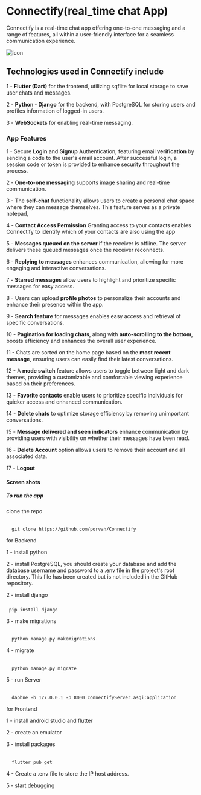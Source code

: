 # Connectify(real_time chat App)
Connectify is a real-time chat app offering one-to-one messaging and a range of features, all within a user-friendly interface for a seamless communication experience.

![icon](https://github.com/user-attachments/assets/869c74aa-d551-43b4-a98e-d1d51ba1450c)

## Technologies used in Connectify include
1 - **Flutter (Dart)** for the frontend, utilizing sqflite for local storage to save user chats and messages.

2 - **Python - Django** for the backend, with PostgreSQL for storing users and profiles information of logged-in users.

3 - **WebSockets** for enabling real-time messaging.

### App Features

1 - Secure **Login** and **Signup** Authentication, featuring email **verification** by sending a code to the user's email account. After successful login, a session code or token is provided to enhance security throughout the process.

2 - **One-to-one messaging** supports image sharing and real-time communication.

3 - The **self-chat** functionality allows users to create a personal chat space where they can message themselves. This feature serves as a private notepad,

4 - **Contact Access Permission** Granting access to your contacts enables Connectify to identify which of your contacts are also using the app

5 - **Messages queued on the server** if the receiver is offline. The server delivers these queued messages once the receiver reconnects.

6 - **Replying to messages** enhances communication, allowing for more engaging and interactive conversations.

7 - **Starred messages** allow users to highlight and prioritize specific messages for easy access.

8 - Users can upload **profile photos** to personalize their accounts and enhance their presence within the app.

9 - **Search feature** for messages enables easy access and retrieval of specific conversations.

10 - **Pagination for loading chats**, along with **auto-scrolling to the bottom**, boosts efficiency and enhances the overall user experience.

11 - Chats are sorted on the home page based on the **most recent message**, ensuring users can easily find their latest conversations.

12 - A **mode switch** feature allows users to toggle between light and dark themes, providing a customizable and comfortable viewing experience based on their preferences.

13 - **Favorite contacts** enable users to prioritize specific individuals for quicker access and enhanced communication.

14 - **Delete chats** to optimize storage efficiency by removing unimportant conversations.

15 - **Message delivered and seen indicators** enhance communication by providing users with visibility on whether their messages have been read.

16 - **Delete Account** option allows users to remove their account and all associated data.

17 - **Logout**

#### Screen shots 



##### To run the app

clone the repo

######
      git clone https://github.com/porvah/Connectify
for Backend 

1 - install python

2 - install PostgreSQL, you should create your database and add the database username and password to a .env file in the project's root directory. This file has been created but is not included in the GitHub repository.

2 - install django

#####
     pip install django

3 - make migrations

######
      python manage.py makemigrations

4 - migrate

######
      python manage.py migrate

5 - run Server

######
      daphne -b 127.0.0.1 -p 8000 connectifyServer.asgi:application

for Frontend

1 - install android studio and flutter

2 - create an emulator

3 - install packages

######
      flutter pub get

4 - Create a .env file to store the IP host address.
      
5 - start debugging


 










